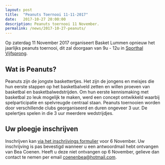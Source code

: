 ```yaml
---
layout: post
title:  "Peanuts Toernooi 11-11-2017"
date:   2017-10-27 20:00:00
description: Peanuts toernooi 11 November.
permalink: /news/2017-10-27-peanuts/
---
```


Op zaterdag 11 November 2017 organiseert Basket Lummen opnieuw het jaarlijks peanuts toernooi, dit zal doorgaan van 9u - 12u in [Sporthal Vijfsprong](/club/sporthal/).

## Wat is Peanuts?

Peanuts zijn de jongste baskettertjes. Het zijn de jongens en meisjes die hun eerste stappen op het basketbalveld zetten en willen proeven van basketbal en basketbalwedstrijden. Om hun eerste kennismaking met basketbal zo leuk mogelijk te maken, werd een concept ontwikkeld waarbij spelparticipatie en spelvreugde centraal staan. Peanuts toernooien worden door verschillende clubs georganiseerd en duren ongeveer 3 uur. De spelertjes spelen in die 3 uur meerdere wedstrijdjes.

## Uw ploegje inschrijven

Inschrijven kan [via het inschrijvings formulier](http://www.basketlummen.be/b/peanuts.asp) voor 6 November. Uw inschrijving is pas bevestigd wanneer u een antwoordmail hebt ontvangen van Bea Coenen. Heeft u deze niet ontvangen op 6 November, gelieve dan contact te nemen per email [coenenbea@hotmail.com](mailto://coenenbea@hotmail.com).
